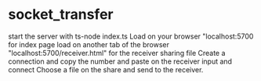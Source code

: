 # socket_transfer

start the server with ts-node index.ts
Load on your browser "localhost:5700 for index page
load on another tab of the browser "localhost:5700/receiver.html" for the receiver sharing file
Create a connection and copy the number and paste on the receiver input and connect
Choose a file on the share and send to the receiver.
